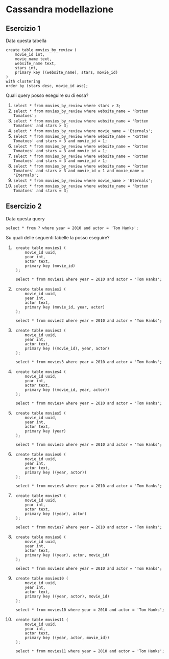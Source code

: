 # Cassandra modellazione

## Esercizio 1

Data questa tabella

    create table movies_by_review (
        movie_id int,
        movie_name text,
        website_name text,
        stars int,
        primary key ((website_name), stars, movie_id)
    )
    with clustering
    order by (stars desc, movie_id asc);

Quali query posso eseguire su di essa?

1. `select * from movies_by_review where stars > 3;`
1. `select * from movies_by_review where website_name = 'Rotten Tomatoes';`
1. `select * from movies_by_review where website_name = 'Rotten Tomatoes' and stars > 3;`
1. `select * from movies_by_review where movie_name = 'Eternals';`
1. `select * from movies_by_review where website_name = 'Rotten Tomatoes' and stars > 3 and movie_id = 1;`
1. `select * from movies_by_review where website_name = 'Rotten Tomatoes' and stars = 3 and movie_id = 1;`
1. `select * from movies_by_review where website_name = 'Rotten Tomatoes' and stars = 3 and movie_id > 1;`
1. `select * from movies_by_review where website_name = 'Rotten Tomatoes' and stars > 3 and movie_id = 1 and movie_name = 'Eternals';`
1. `select * from movies_by_review where movie_name > 'Eternals';`
1. `select * from movies_by_review where website_name = 'Rotten Tomatoes' and stars = 3;`

## Esercizio 2

Data questa query

    select * from ? where year = 2010 and actor = 'Tom Hanks';

Su quali delle seguenti tabelle la posso eseguire?

1.
        create table movies1 (
            movie_id uuid,
            year int, 
            actor text,
            primary key (movie_id) 
        );

        select * from movies1 where year = 2010 and actor = 'Tom Hanks';

1.
        create table movies2 (
            movie_id uuid,
            year int, 
            actor text,
            primary key (movie_id, year, actor) 
        );

        select * from movies2 where year = 2010 and actor = 'Tom Hanks';


1.
        create table movies3 (
            movie_id uuid,
            year int, 
            actor text,
            primary key ((movie_id), year, actor) 
        );

        select * from movies3 where year = 2010 and actor = 'Tom Hanks';

1.
        create table movies4 (
            movie_id uuid,
            year int, 
            actor text,
            primary key ((movie_id, year, actor))
        );

        select * from movies4 where year = 2010 and actor = 'Tom Hanks';

1.
        create table movies5 (
            movie_id uuid,
            year int, 
            actor text,
            primary key (year)
        );

        select * from movies5 where year = 2010 and actor = 'Tom Hanks';

1.
        create table movies6 (
            movie_id uuid,
            year int, 
            actor text,
            primary key ((year, actor))
        );

        select * from movies6 where year = 2010 and actor = 'Tom Hanks';

1.
        create table movies7 (
            movie_id uuid,
            year int, 
            actor text,
            primary key ((year), actor)
        );

        select * from movies7 where year = 2010 and actor = 'Tom Hanks';

1.
        create table movies8 (
            movie_id uuid,
            year int, 
            actor text,
            primary key ((year), actor, movie_id)
        );

        select * from movies8 where year = 2010 and actor = 'Tom Hanks';


1.
        create table movies10 (
            movie_id uuid,
            year int, 
            actor text,
            primary key ((year, actor), movie_id)
        );

        select * from movies10 where year = 2010 and actor = 'Tom Hanks';

1.
        create table movies11 (
            movie_id uuid,
            year int, 
            actor text,
            primary key ((year, actor, movie_id))
        );

        select * from movies11 where year = 2010 and actor = 'Tom Hanks';